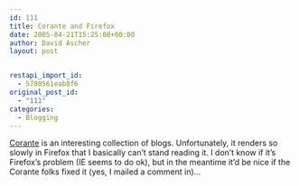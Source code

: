 ```yaml
---
id: 111
title: Corante and Firefox
date: 2005-04-21T15:25:08+00:00
author: David Ascher
layout: post


restapi_import_id:
  - 5780561eab8f6
original_post_id:
  - "111"
categories:
  - Blogging
---
```

[Corante](http://www.corante.com/) is an interesting collection of blogs. Unfortunately, it renders so slowly in Firefox that I basically can&#8217;t stand reading it. I don&#8217;t know if it&#8217;s Firefox&#8217;s problem (IE seems to do ok), but in the meantime it&#8217;d be nice if the Corante folks fixed it (yes, I mailed a comment in)&#8230;
